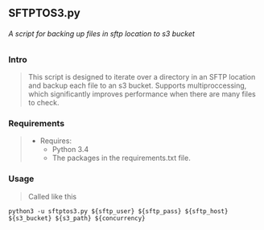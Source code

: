 ## SFTPTOS3.py

###### A script for backing up files in sftp location to s3 bucket

### Intro
> This script is designed to iterate over a directory in an SFTP location and backup each file to an s3 bucket.  Supports multiproccessing, which significantly improves performance when there are many files to check.

### Requirements
> * Requires:
>   * Python 3.4
>   * The packages in the requirements.txt file.

### Usage
> Called like this
```
python3 -u sftptos3.py ${sftp_user} ${sftp_pass} ${sftp_host} ${s3_bucket} ${s3_path} ${concurrency}